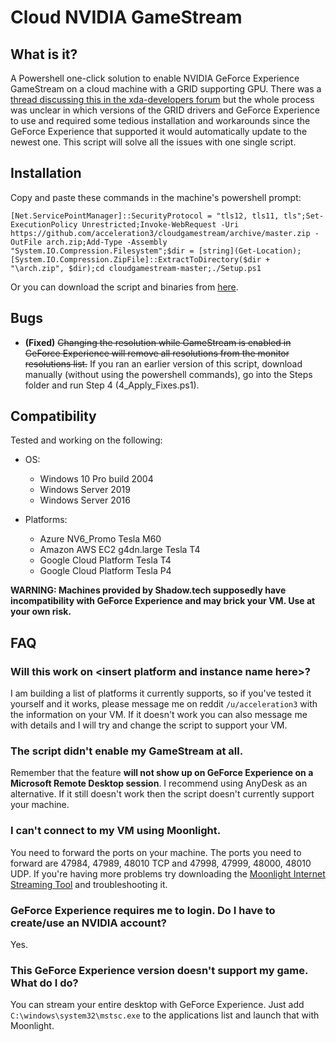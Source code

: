 # Cloud NVIDIA GameStream

## What is it?
A Powershell one-click solution to enable NVIDIA GeForce Experience GameStream on a cloud machine with a GRID supporting GPU. There was a [thread discussing this in the xda-developers forum](https://forum.xda-developers.com/showthread.php?t=2394478) but the whole process was unclear in which versions of the GRID drivers and GeForce Experience to use and required some tedious installation and workarounds since the GeForce Experience that supported it would automatically update to the newest one. This script will solve all the issues with one single script.

## Installation
Copy and paste these commands in the machine's powershell prompt:
```
[Net.ServicePointManager]::SecurityProtocol = "tls12, tls11, tls";Set-ExecutionPolicy Unrestricted;Invoke-WebRequest -Uri https://github.com/acceleration3/cloudgamestream/archive/master.zip -OutFile arch.zip;Add-Type -Assembly "System.IO.Compression.Filesystem";$dir = [string](Get-Location);[System.IO.Compression.ZipFile]::ExtractToDirectory($dir + "\arch.zip", $dir);cd cloudgamestream-master;./Setup.ps1
```

Or you can download the script and binaries from [here](https://github.com/acceleration3/cloudgamestream/archive/master.zip).

## Bugs
* **(Fixed)** ~~Changing the resolution while GameStream is enabled in GeForce Experience will remove all resolutions from the monitor resolutions list.~~  If you ran an earlier version of this script, download manually (without using the powershell commands), go into the Steps folder and run Step 4 (4_Apply_Fixes.ps1).


## Compatibility
Tested and working on the following:

* OS:
	* Windows 10 Pro build 2004
	* Windows Server 2019
	* Windows Server 2016

* Platforms:
	* Azure NV6_Promo Tesla M60
	* Amazon AWS EC2 g4dn.large Tesla T4
	* Google Cloud Platform Tesla T4
	* Google Cloud Platform Tesla P4


**WARNING: Machines provided by Shadow.tech supposedly have incompatibility with GeForce Experience and may brick your VM. Use at your own risk.**


## FAQ
### Will this work on \<insert platform and instance name here\>?
I am building a list of platforms it currently supports, so if you've tested it yourself and it works, please message me on reddit `/u/acceleration3` with the information on your VM. If it doesn't work you can also message me with details and I will try and change the script to support your VM.

### The script didn't enable my GameStream at all.
  Remember that the feature **will not show up on GeForce Experience on a Microsoft Remote Desktop session**. I recommend using AnyDesk as an alternative. If it still doesn't work then the script doesn't currently support your machine. 

### I can't connect to my VM using Moonlight.
  You need to forward the ports on your machine. The ports you need to forward are 47984, 47989, 48010 TCP and 47998, 47999, 48000, 48010 UDP. If you're having more problems try downloading the [Moonlight Internet Streaming Tool](https://github.com/moonlight-stream/Internet-Hosting-Tool/releases) and troubleshooting it.

### GeForce Experience requires me to login. Do I have to create/use an NVIDIA account?
  Yes.

### This GeForce Experience version doesn't support my game. What do I do?
  You can stream your entire desktop with GeForce Experience. Just add `C:\windows\system32\mstsc.exe` to the applications list and launch that with Moonlight.
